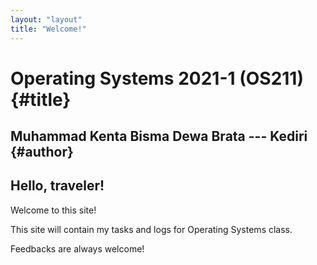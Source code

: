 ```yaml
---
layout: "layout"
title: "Welcome!"
---
```


# Operating Systems 2021-1 (OS211) {#title}
## Muhammad Kenta Bisma Dewa Brata --- Kediri {#author}

## Hello, traveler!

Welcome to this site!

This site will contain my tasks and logs for
Operating Systems class.

Feedbacks are always welcome!
